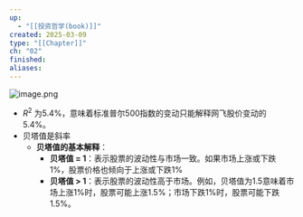 ```yaml
---
up:
  - "[[投资哲学(book)]]"
created: 2025-03-09
type: "[[Chapter]]"
ch: "02"
finished: 
aliases:
---
```






![image.png](https://s1.vika.cn/space/2025/03/09/7e21c3eca2a649d3a03579bc5b517ac4)


- $R^2$ 为5.4%，意味着标准普尔500指数的变动只能解释网飞股价变动的 5.4%。
- 贝塔值是斜率
	- **贝塔值的基本解释**：
		- **贝塔值 = 1**：表示股票的波动性与市场一致。如果市场上涨或下跌1%，股票价格也倾向于上涨或下跌1%
		- **贝塔值 > 1**：表示股票的波动性高于市场。例如，贝塔值为1.5意味着市场上涨1%时，股票可能上涨1.5%；市场下跌1%时，股票可能下跌1.5%。
